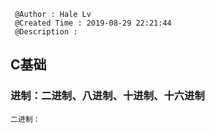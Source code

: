 ```
 @Author : Hale Lv
 @Created Time : 2019-08-29 22:21:44
 @Description : 
```

## C基础

### 进制：二进制、八进制、十进制、十六进制
	
	二进制：

